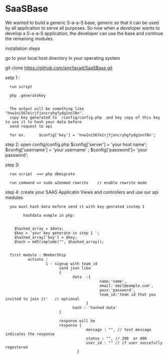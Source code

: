 # SaaSBase
We wanted to build a generic S-a-a-S base, generic so that it can be used by all application to serve all
purposes. So now when a developer wants to develop a S-a-a-S application, the developer can use the
base and continue the remaining modules.

installation steps

go to your local host directory in your operating system

git clone https://github.com/amrfayad/SaaSBase.git

setp 1 : 

      run script  
      
      php .generatekey
      
      
      The output will be something like "hnw1ni567eirjfjxncryhgfydg1nn78n".
      copy key generated to  /config/config.php  and key copy of this key to use it to hash your data before 
      send request to api
      
      for ex.      $config['key'] = 'hnw1ni567eirjfjxncryhgfydg1nn78n';

step 2: 
      open config/config.php
      $config['server'] = 'your host name';
      $config['username'] = 'your username' ;
      $config['password']= 'your password';


step 3:
      
      run script  ==> php dbmigrate
      
      run command => sudo a2enmod rewrite    // enable rewrite mode
     
      
step 4:
      create your SAAS Applicatin Views and controllers
      and use our api medules
      
      you must hash data before send it with key genrated instep 1
      
            hashdata exmple in php:
       
       
        $hashed_array = $data;
        $key = 'your key generate in step 1 ';
        $hashed_array['key'] = $key;
        $hash = md5(implode("", $hashed_array));
      
      
      first medule : MemberShip
              actions : 
                      1 - signup with team_id
                            send json like
                            {
                                  data  :{
                                              name:'name',
                                              email:'emil@eample.com',
                                              pass:'password',
                                              team_id:'team id that you invited to join it'   // optional
                                        }
                                  hash : 'hashed data'
                            }
                            
                            response will be 
                            response {
                                        message : "", // text message indicates the response 
                                        status : "", // 200  or 400
                                        user_id : "" // if user succefully regestered 
                                    }
                            
      
      

      
